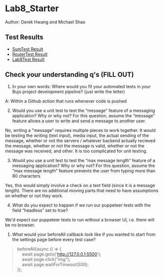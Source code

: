 # Lab8_Starter
Author: Derek Hwang and Michael Shao

## Test Results
- [SumTest Result](sumtest.png)
- [RouterTest Result](routertest.png)
- [Lab8Test Result](lab8test.png)


## Check your understanding q's (FILL OUT)
1. In your own words: Where would you fit your automated tests in your Bujo project development pipeline? (just write the letter)

A: Within a Github action that runs whenever code is pushed 

2. Would you use a unit test to test the “message” feature of a messaging application? Why or why not? For this question, assume the “message” feature allows a user to write and send a message to another user.

No, writing a "message" requires multiple pieces to work together. It would be testing the writing (text input), media input, the actual sending of the message, whether or not the servers / whatever backend actually recieved the message, whether or not the message is valid, whether or not the message was received, and other. It is too complicated for unit testing.

3. Would you use a unit test to test the “max message length” feature of a messaging application? Why or why not? For this question, assume the “max message length” feature prevents the user from typing more than 80 characters

Yes, this would simply involve a check on a text field (since it is a message length). There are no additional moving parts that need to have assumptions on whether or not they work.

4. What do you expect to happen if we run our puppeteer tests with the field “headless” set to true?

We'd expect our puppeteer tests to run without a browser UI, i.e. there will be no browser.

1. What would your beforeAll callback look like if you wanted to start from the settings page before every test case?

> beforeAll(async () => { \
&nbsp;&nbsp;&nbsp;&nbsp;await page.goto('http://127.0.0.1:5500'); \
&nbsp;&nbsp;&nbsp;&nbsp;await page.click("img"); \
&nbsp;&nbsp;&nbsp;&nbsp;await page.waitForTimeout(500); \
  });
